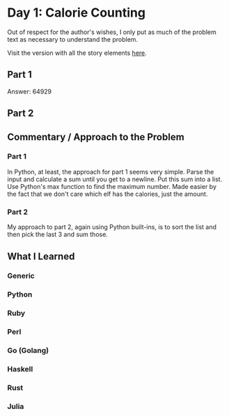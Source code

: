 # Day 1: Calorie Counting

Out of respect for the author's wishes, I only put as much of the problem text as necessary to understand the problem.

Visit the version with all the story elements [here](https://adventofcode.com/2022/day/1).

## Part 1

Answer: 64929
## Part 2

## Commentary / Approach to the Problem
### Part 1
In Python, at least, the approach for part 1 seems very simple. Parse the input and calculate a sum until you get to a newline.
Put this sum into a list. Use Python's max function to find the maximum number. Made easier by the fact that we don't care 
which elf has the calories, just the amount.
### Part 2
My approach to part 2, again using Python built-ins, is to sort the list and then pick the last 3 and sum those.
## What I Learned

### Generic

### Python

### Ruby

### Perl

### Go (Golang)

### Haskell

### Rust

### Julia
    